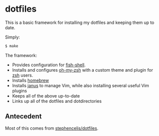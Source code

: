 # dotfiles

This is a basic framework for installing my dotfiles and keeping them up to date.

Simply:

``` sh
$ make
```

The framework:
 * Provides configuration for [fish-shell][fish].
 * Installs and configures [oh-my-zsh][oh-my-zsh] with a custom theme and plugin for [zsh][zsh] users.
 * Installs [homebrew][homebrew]
 * Installs [janus][janus] to manage Vim, while also installing several useful Vim plugins
 * Keeps all of the above up-to-date
 * Links up all of the dotfiles and dotdirectories

## Antecedent
Most of this comes from [stephencelis/dotfiles][antecedent].

[antecedent]: https://github.com/stephencelis/dotfiles
[fish]: https://github.com/fish-shell/fish-shell
[homebrew]: https://github.com/mxcl/homebrew
[janus]: https://github.com/carlhuda/janus
[oh-my-zsh]: https://github.com/robbyrussell/oh-my-zsh
[zsh]: https://github.com/zsh-users/zsh
